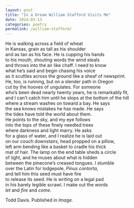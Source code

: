 ```yaml
---
layout: post
title: "In a Dream William Stafford Visits Me"
date: 2014-03-13
categories: poetry
permalink: /william-stafford/
---
```


He is walking across a field of wheat    
in Kansas, grain as tall as his shoulder    
and as tan as his face. He is cupping his hands    
to his mouth, shouting words the wind steals    
and throws into the air like chaff. I need to know    
what he’s said and begin chasing his voice    
as it scuttles across the ground like a sheaf of newsprint.    
He, too, is running, but on a slender path in Oregon    
cut by the hooves of ungulates. For someone    
who’s been dead nearly twenty years, he is remarkably fit,    
and I can’t catch him until he stops at the bottom of the hill    
where a stream washes on toward a bay. He says    
the sea knows mistakes he has made. He says    
the tides have told the world about them.    
He points to the sky, and my eye follows    
into the tops of these finely needled trees    
where darkness and light marry. He asks    
for a glass of water, and I realize he is laid out    
on our couch downstairs, head propped on a pillow,    
left arm bending like a basket to cradle his thick    
mat of hair. The lamp on the end table sheds a circle    
of light, and he muses about what is hidden    
between the pinecone’s creased tongues. I stumble    
over the Latin for lodgepole, *Pinus contorta*,    
and tell him this seed must have fire    
to release its seed. He is writing on a legal pad    
in his barely legible scrawl. I make out the words    
*let* and *fire* and *come.*

Todd Davis. Published in *Image.*
